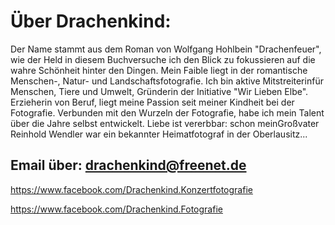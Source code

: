 # Über Drachenkind:

Der Name stammt aus dem Roman von Wolfgang Hohlbein "Drachenfeuer", wie der Held in diesem Buchversuche ich den Blick zu fokussieren auf die wahre Schönheit hinter den Dingen. Mein Faible liegt in der romantische Menschen-, Natur- und Landschaftsfotografie. Ich bin aktive Mitstreiterinfür Menschen, Tiere und Umwelt, Gründerin der Initiative "Wir Lieben Elbe". Erzieherin von Beruf, liegt meine Passion seit meiner Kindheit bei der Fotografie. Verbunden mit den Wurzeln der Fotografie, habe ich mein Talent über die Jahre selbst entwickelt. Liebe ist vererbbar: schon meinGroßvater Reinhold Wendler war ein bekannter Heimatfotograf in der Oberlausitz...

## Email über: drachenkind@freenet.de

https://www.facebook.com/Drachenkind.Konzertfotografie

https://www.facebook.com/Drachenkind.Fotografie

